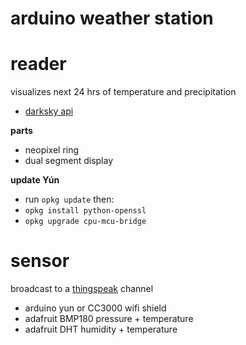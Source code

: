 # arduino weather station

# reader

visualizes next 24 hrs of temperature and precipitation

* [darksky api](https://developer.forecast.io/)

__parts__
* neopixel ring
* dual segment display

__update Yún__
* run `opkg update` then:
* `opkg install python-openssl`
* `opkg upgrade cpu-mcu-bridge`

# sensor

broadcast to a [thingspeak](https://thingspeak.com/) channel 

* arduino yun or CC3000 wifi shield
* adafruit BMP180 pressure + temperature
* adafruit DHT humidity + temperature